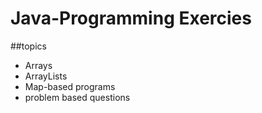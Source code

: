 # Java-Programming Exercies
##topics
- Arrays
- ArrayLists
- Map-based programs
- problem based questions
  
